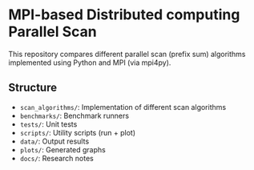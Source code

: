 # MPI-based Distributed computing Parallel Scan 

This repository compares different parallel scan (prefix sum) algorithms implemented using Python and MPI (via mpi4py).

## Structure

- `scan_algorithms/`: Implementation of different scan algorithms
- `benchmarks/`: Benchmark runners
- `tests/`: Unit tests
- `scripts/`: Utility scripts (run + plot)
- `data/`: Output results
- `plots/`: Generated graphs
- `docs/`: Research notes
